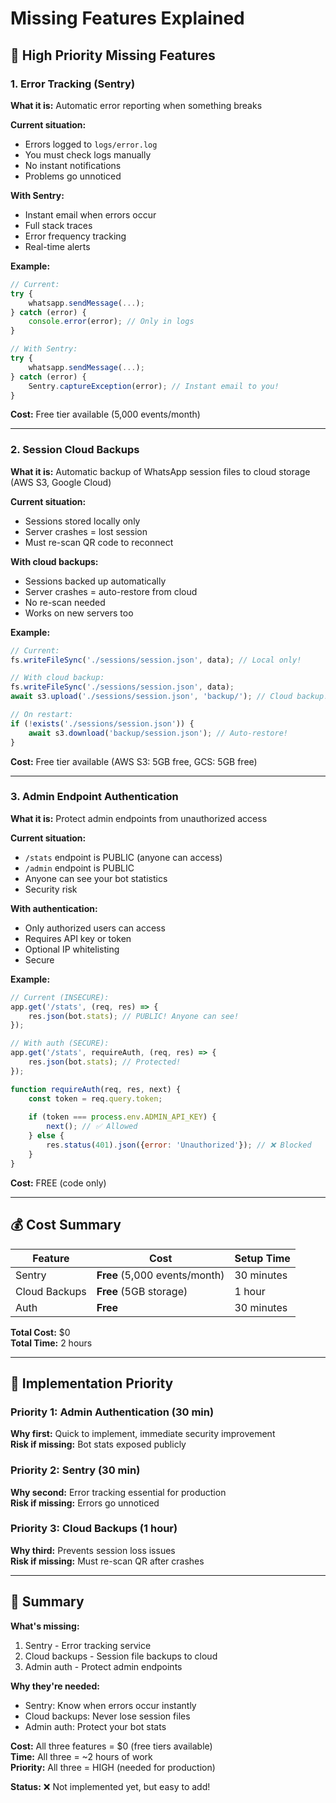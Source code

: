 # Missing Features Explained

## 🔴 High Priority Missing Features

### 1. Error Tracking (Sentry)

**What it is:** Automatic error reporting when something breaks

**Current situation:**
- Errors logged to `logs/error.log`
- You must check logs manually
- No instant notifications
- Problems go unnoticed

**With Sentry:**
- Instant email when errors occur
- Full stack traces
- Error frequency tracking
- Real-time alerts

**Example:**
```javascript
// Current:
try {
    whatsapp.sendMessage(...);
} catch (error) {
    console.error(error); // Only in logs
}

// With Sentry:
try {
    whatsapp.sendMessage(...);
} catch (error) {
    Sentry.captureException(error); // Instant email to you!
}
```

**Cost:** Free tier available (5,000 events/month)

---

### 2. Session Cloud Backups

**What it is:** Automatic backup of WhatsApp session files to cloud storage (AWS S3, Google Cloud)

**Current situation:**
- Sessions stored locally only
- Server crashes = lost session
- Must re-scan QR code to reconnect

**With cloud backups:**
- Sessions backed up automatically
- Server crashes = auto-restore from cloud
- No re-scan needed
- Works on new servers too

**Example:**
```javascript
// Current:
fs.writeFileSync('./sessions/session.json', data); // Local only!

// With cloud backup:
fs.writeFileSync('./sessions/session.json', data);
await s3.upload('./sessions/session.json', 'backup/'); // Cloud backup!

// On restart:
if (!exists('./sessions/session.json')) {
    await s3.download('backup/session.json'); // Auto-restore!
}
```

**Cost:** Free tier available (AWS S3: 5GB free, GCS: 5GB free)

---

### 3. Admin Endpoint Authentication

**What it is:** Protect admin endpoints from unauthorized access

**Current situation:**
- `/stats` endpoint is PUBLIC (anyone can access)
- `/admin` endpoint is PUBLIC
- Anyone can see your bot statistics
- Security risk

**With authentication:**
- Only authorized users can access
- Requires API key or token
- Optional IP whitelisting
- Secure

**Example:**
```javascript
// Current (INSECURE):
app.get('/stats', (req, res) => {
    res.json(bot.stats); // PUBLIC! Anyone can see!
});

// With auth (SECURE):
app.get('/stats', requireAuth, (req, res) => {
    res.json(bot.stats); // Protected!
});

function requireAuth(req, res, next) {
    const token = req.query.token;
    
    if (token === process.env.ADMIN_API_KEY) {
        next(); // ✅ Allowed
    } else {
        res.status(401).json({error: 'Unauthorized'}); // ❌ Blocked
    }
}
```

**Cost:** FREE (code only)

---

## 💰 Cost Summary

| Feature | Cost | Setup Time |
|---------|------|------------|
| Sentry | **Free** (5,000 events/month) | 30 minutes |
| Cloud Backups | **Free** (5GB storage) | 1 hour |
| Auth | **Free** | 30 minutes |

**Total Cost:** $0  
**Total Time:** 2 hours

---

## 🚀 Implementation Priority

### Priority 1: Admin Authentication (30 min)
**Why first:** Quick to implement, immediate security improvement  
**Risk if missing:** Bot stats exposed publicly

### Priority 2: Sentry (30 min)
**Why second:** Error tracking essential for production  
**Risk if missing:** Errors go unnoticed

### Priority 3: Cloud Backups (1 hour)
**Why third:** Prevents session loss issues  
**Risk if missing:** Must re-scan QR after crashes

---

## 📝 Summary

**What's missing:**
1. Sentry - Error tracking service
2. Cloud backups - Session file backups to cloud
3. Admin auth - Protect admin endpoints

**Why they're needed:**
- Sentry: Know when errors occur instantly
- Cloud backups: Never lose session files
- Admin auth: Protect your bot stats

**Cost:** All three features = $0 (free tiers available)  
**Time:** All three = ~2 hours of work  
**Priority:** All three = HIGH (needed for production)

**Status:** ❌ Not implemented yet, but easy to add!

